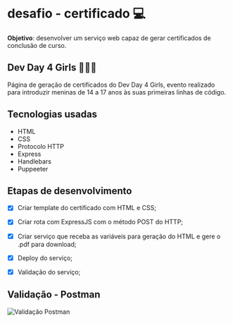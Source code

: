 # desafio - certificado 💻

**Objetivo**: desenvolver um serviço web capaz de gerar certificados de conclusão de curso.

## **Dev Day 4 Girls** 👩🏻‍💻
Página de geração de certificados do Dev Day 4 Girls, evento realizado para introduzir meninas de 14 a 17 anos às suas primeiras linhas de código. 

## **Tecnologias usadas**
* HTML
* CSS
* Protocolo HTTP
* Express
* Handlebars
* Puppeeter

## **Etapas de desenvolvimento**
- [x] Criar template do certificado com HTML e CSS;
- [x] Criar rota com ExpressJS com o método POST do HTTP;
- [x] Criar serviço que receba as variáveis para geração do HTML e gere o .pdf para download;
- [x] Deploy do serviço;
- [x] Validação do serviço;


## **Validação - Postman**

<img src="https://i.ibb.co/XSKp8Rv/Captura-de-Tela-2020-11-22-a-s-16-55-33.png" alt="Validação Postman" border="0">
